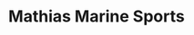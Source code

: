 ---
title: "Mathias Marine Sports"
url: /saint-mathias-sur-richelieu/mathias-marine-sports/
shop: Boot
---